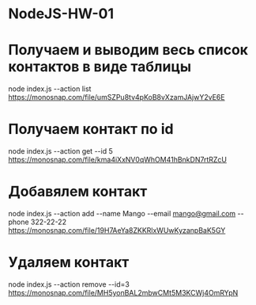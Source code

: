 # NodeJS-HW-01

# Получаем и выводим весь список контактов в виде таблицы

node index.js --action list
https://monosnap.com/file/umSZPu8tv4pKoB8vXzamJAjwY2vE6E

# Получаем контакт по id

node index.js --action get --id 5
https://monosnap.com/file/kma4iXxNV0qWhOM41hBnkDN7rtRZcU

# Добавялем контакт

node index.js --action add --name Mango --email mango@gmail.com --phone 322-22-22
https://monosnap.com/file/19H7AeYa8ZKKRlxWUwKyzanpBaK5GY

# Удаляем контакт

node index.js --action remove --id=3
https://monosnap.com/file/MH5yonBAL2mbwCMt5M3KCWj4OmRYpN
